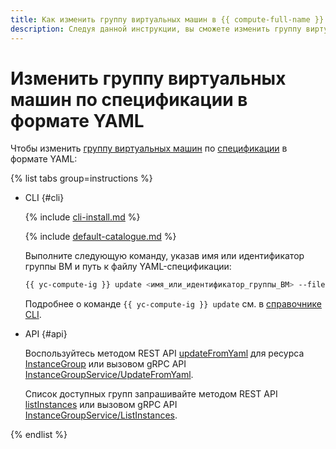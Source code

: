 ```yaml
---
title: Как изменить группу виртуальных машин в {{ compute-full-name }} по спецификации в формате YAML
description: Следуя данной инструкции, вы сможете изменить группу виртуальных машин по спецификации в формате YAML.
---
```


# Изменить группу виртуальных машин по спецификации в формате YAML

Чтобы изменить [группу виртуальных машин](../../concepts/instance-groups/index.md) по [спецификации](../../concepts/instance-groups/specification.md) в формате YAML:

{% list tabs group=instructions %}

- CLI {#cli}

  {% include [cli-install.md](../../../_includes/cli-install.md) %}

  {% include [default-catalogue.md](../../../_includes/default-catalogue.md) %}

  Выполните следующую команду, указав имя или идентификатор группы ВМ и путь к файлу YAML-спецификации:
  
  ```bash
  {{ yc-compute-ig }} update <имя_или_идентификатор_группы_ВМ> --file specification.yaml
  ```

  Подробнее о команде `{{ yc-compute-ig }} update` см. в [справочнике CLI](../../../cli/cli-ref/compute/cli-ref/instance-group/update.md).

- API {#api}

  Воспользуйтесь методом REST API [updateFromYaml](../../instancegroup/api-ref/InstanceGroup/updateFromYaml.md) для ресурса [InstanceGroup](../../instancegroup/api-ref/InstanceGroup/index.md) или вызовом gRPC API [InstanceGroupService/UpdateFromYaml](../../instancegroup/api-ref/grpc/InstanceGroup/updateFromYaml.md).

  Список доступных групп запрашивайте методом REST API [listInstances](../../instancegroup/api-ref/InstanceGroup/listInstances.md) или вызовом gRPC API [InstanceGroupService/ListInstances](../../instancegroup/api-ref/grpc/InstanceGroup/listInstances.md).

{% endlist %}